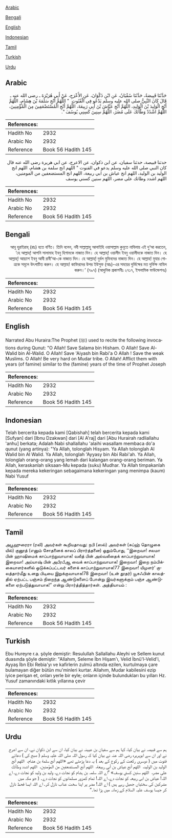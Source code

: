 [Arabic](#arabic)

[Bengali](#bengali)

[English](#english)

[Indonesian](#indonesian)

[Tamil](#tamil)

[Turkish](#turkish)

[Urdu](#urdu)

## Arabic


<div dir="rtl" lang="ar" style={{fontSize:'larger',backgroundColor:'#f8f9fa',padding:20}}>
حَدَّثَنَا قَبِيصَةُ، حَدَّثَنَا سُفْيَانُ، عَنِ ابْنِ ذَكْوَانَ، عَنِ الأَعْرَجِ، عَنْ أَبِي هُرَيْرَةَ ـ رضى الله عنه ـ قَالَ كَانَ النَّبِيُّ صلى الله عليه وسلم يَدْعُو فِي الْقُنُوتِ ‏ "‏ اللَّهُمَّ أَنْجِ سَلَمَةَ بْنَ هِشَامٍ، اللَّهُمَّ أَنْجِ الْوَلِيدَ بْنَ الْوَلِيدِ، اللَّهُمَّ أَنْجِ عَيَّاشَ بْنَ أَبِي رَبِيعَةَ، اللَّهُمَّ أَنْجِ الْمُسْتَضْعَفِينَ مِنَ الْمُؤْمِنِينَ، اللَّهُمَّ اشْدُدْ وَطْأَتَكَ عَلَى مُضَرَ، اللَّهُمَّ سِنِينَ كَسِنِي يُوسُفَ ‏"‏‏.‏
</div>
<div style={{backgroundColor:'#f8f9fa',padding:20, marginBottom: 10}}><table> <thead> <tr> <th>References:</th> <th></th> </tr> </thead> <tbody><tr><td>Hadith No</td><td>2932</td></tr><tr><td>Arabic No</td><td>2932</td></tr><tr><td>Reference</td><td>Book 56 Hadith 145</td></tr></tbody></table></div>


<div dir="rtl" lang="ar" style={{fontSize:'larger',backgroundColor:'#f8f9fa',padding:20}}>
حدثنا قبيصة، حدثنا سفيان، عن ابن ذكوان، عن الاعرج، عن ابي هريرة رضى الله عنه قال كان النبي صلى الله عليه وسلم يدعو في القنوت " اللهم انج سلمة بن هشام، اللهم انج الوليد بن الوليد، اللهم انج عياش بن ابي ربيعة، اللهم انج المستضعفين من المومنين، اللهم اشدد وطاتك على مضر، اللهم سنين كسني يوسف
</div>
<div style={{backgroundColor:'#f8f9fa',padding:20, marginBottom: 10}}><table> <thead> <tr> <th>References:</th> <th></th> </tr> </thead> <tbody><tr><td>Hadith No</td><td>2932</td></tr><tr><td>Arabic No</td><td>2932</td></tr><tr><td>Reference</td><td>Book 56 Hadith 145</td></tr></tbody></table></div>

## Bengali


<div dir="rtl" lang="bn" style={{fontSize:'larger',backgroundColor:'#f8f9fa',padding:20}}>
আবূ হুরাইরাহ্ (রাঃ) হতে বর্ণিত। তিনি বলেন, নবী সাল্লাল্লাহু আলাইহি ওয়াসাল্লাম কুনূতে নাযিলায় এই দু‘আ করতেন, ‘হে আল্লাহ্! আপনি সালামাহ ইবনু হিশামকে নাজাত দিন। হে আল্লাহ্! ওয়ালীদ ইবনু ওয়ালীদকে নাজাত দিন। হে আল্লাহ্! আয়্যাশ ইবনু আবী রাবী‘আ-কে নাজাত দিন। হে আল্লাহ্! দুর্বল মুমিনদের নাজাত দিন। হে আল্লাহ! মুযার গোত্রকে সমূলে উৎপাটিত করুন। হে আল্লাহ! কাফিরদের উপর ইউসুফ (আঃ)-এর সময়ের দুর্ভিক্ষের মত দুর্ভিক্ষ নাযিল করুন।’ (৭৯৭) (আধুনিক প্রকাশনীঃ ২৭১৭, ইসলামিক ফাউন্ডেশনঃ)
</div>
<div style={{backgroundColor:'#f8f9fa',padding:20, marginBottom: 10}}><table> <thead> <tr> <th>References:</th> <th></th> </tr> </thead> <tbody><tr><td>Hadith No</td><td>2932</td></tr><tr><td>Arabic No</td><td>2932</td></tr><tr><td>Reference</td><td>Book 56 Hadith 145</td></tr></tbody></table></div>

## English


<div dir="ltr" lang="en" style={{fontSize:'larger',backgroundColor:'#f8f9fa',padding:20}}>
Narrated Abu Huraira:The Prophet (ﷺ) used to recite the following invocations during Qunut: "O Allah! Save Salama bin Hisham. O Allah! Save Al-Walid bin Al-Walid. O Allah! Save 'Aiyash bin Rabi'a O Allah ! Save the weak Muslims. O Allah! Be very hard on Mudar tribe. O Allah! Afflict them with years (of famine) similar to the (famine) years of the time of Prophet Joseph
</div>
<div style={{backgroundColor:'#f8f9fa',padding:20, marginBottom: 10}}><table> <thead> <tr> <th>References:</th> <th></th> </tr> </thead> <tbody><tr><td>Hadith No</td><td>2932</td></tr><tr><td>Arabic No</td><td>2932</td></tr><tr><td>Reference</td><td>Book 56 Hadith 145</td></tr></tbody></table></div>

## Indonesian


<div dir="ltr" lang="id" style={{fontSize:'larger',backgroundColor:'#f8f9fa',padding:20}}>
Telah bercerita kepada kami [Qabishah] telah bercerita kepada kami [Sufyan] dari [Ibnu Dzakwan] dari [Al A'raj] dari [Abu Hurairah radliallahu 'anhu] berkata; Adalah Nabi shallallahu 'alaihi wasallam membaca do'a qunut (yang artinya): "Ya Allah, tolonglah Hisyam. Ya Allah tolonglah Al Walid bin Al Walid. Ya Allah, tolonglah 'Ayyasy bin Abi Rabi'ah. Ya Allah, tolonglah orang-orang yang lemah dari kalangan orang-orang beriman. Ya Allah, keraskanlah siksaan-Mu kepada (suku) Mudhar. Ya Allah timpakanlah kepada mereka kekeringan sebagaimana kekeringan yang menimpa (kaum) Nabi Yusuf
</div>
<div style={{backgroundColor:'#f8f9fa',padding:20, marginBottom: 10}}><table> <thead> <tr> <th>References:</th> <th></th> </tr> </thead> <tbody><tr><td>Hadith No</td><td>2932</td></tr><tr><td>Arabic No</td><td>2932</td></tr><tr><td>Reference</td><td>Book 56 Hadith 145</td></tr></tbody></table></div>

## Tamil


<div dir="ltr" lang="ta" style={{fontSize:'larger',backgroundColor:'#f8f9fa',padding:20}}>
அபூஹுரைரா (ரலி) அவர்கள் கூறியதாவது: நபி (ஸல்) அவர்கள் (சுப்ஹ் தொழுகை யில்) குனூத் (எனும் சோதனைக் காலப் பிரார்த்தனை) ஓதும்போது, ‘‘இறைவா! சலமா பின் ஹாஷிமைக் காப்பாற்றுவாயாக! வலீத் பின் அல்வலீதைக் காப்பாற்றுவாயாக! இறைவா! அய்யாஷ் பின் அபீரபீஆ வைக் காப்பாற்றுவாயாக! இறைவா! இறை நம்பிக்கையாளர்களில் ஒடுக்கப்பட்டவர் களைக் காப்பாற்றுவாயாக!77 இறைவா! யிமுளர்’ குலத்தார்மீது உனது பிடியை இறுக்குவாயாக!78 இறைவா! (உன் தூதர்) யூசுஃபின் காலத்தில் ஏற்பட்ட பஞ்சம் நிறைந்த ஆண்டுகளைப் போன்று இவர்களுக்கும் பஞ்ச ஆண்டுகளை ஏற்படுத்துவாயாக!” என்று பிரார்த்தித்தார்கள். அத்தியாயம் :
</div>
<div style={{backgroundColor:'#f8f9fa',padding:20, marginBottom: 10}}><table> <thead> <tr> <th>References:</th> <th></th> </tr> </thead> <tbody><tr><td>Hadith No</td><td>2932</td></tr><tr><td>Arabic No</td><td>2932</td></tr><tr><td>Reference</td><td>Book 56 Hadith 145</td></tr></tbody></table></div>

## Turkish


<div dir="ltr" lang="tr" style={{fontSize:'larger',backgroundColor:'#f8f9fa',padding:20}}>
Ebu Hureyre r.a. şöyle demiştir: Resulullah Sallallahu Aleyhi ve Sellem kunut duasında şöyle demiştir: "Allahım, Seleme İbn Hişam'ı, Velid İbnü'l-Velid'i, Ayyaş İbn Ebi Rebia'yı ve kafirlerin zulmü altında ezilen, kurtulmaya çare bulamayan diğer bütün mu'minleri kurtar. Allahım, Mudar kabilesini ezip iyice perişan et, onları yerle bir eyle; onların içinde bulundukları bu yılları Hz. Yusuf zamanındaki kıtlık yıllarına çevir
</div>
<div style={{backgroundColor:'#f8f9fa',padding:20, marginBottom: 10}}><table> <thead> <tr> <th>References:</th> <th></th> </tr> </thead> <tbody><tr><td>Hadith No</td><td>2932</td></tr><tr><td>Arabic No</td><td>2932</td></tr><tr><td>Reference</td><td>Book 56 Hadith 145</td></tr></tbody></table></div>

## Urdu


<div dir="rtl" lang="ur" style={{fontSize:'larger',backgroundColor:'#f8f9fa',padding:20}}>
ہم سے قبیصہ نے بیان کیا، کہا ہم سے سفیان بن عیینہ نے بیان کیا، ان سے ابن ذکوان نے، ان سے اعرج نے اور ان سے ابوہریرہ رضی اللہ عنہ نے بیان کیا کہ رسول اللہ صلی اللہ علیہ وسلم ( صبح کی ) دعائے قنوت میں ( دوسری رکعت کے رکوع کے بعد ) یہ دعا پڑھتے تھے «‏‏‏‏اللهم أنج سلمة بن هشام،‏‏‏‏ ‏‏‏‏ اللهم أنج الوليد بن الوليد،‏‏‏‏ ‏‏‏‏ اللهم أنج عياش بن أبي ربيعة،‏‏‏‏ ‏‏‏‏ اللهم أنج المستضعفين من المؤمنين،‏‏‏‏ ‏‏‏‏ اللهم اشدد وطأتك على مضر،‏‏‏‏ ‏‏‏‏ اللهم سنين كسني يوسف» ”اے اللہ سلمہ بن ہشام کو نجات دے، ولید بن ولید کو نجات دے، اے اللہ! عیاش بن ابی ربیعہ کو نجات دے، اے اللہ! تمام کمزور مسلمانوں کو نجات دے۔ ( جو مکہ میں مشرکین کی سختیاں جھیل رہے ہیں ) اے اللہ! مضر پر اپنا سخت عذاب نازل کر۔ اے اللہ ایسا قحط نازل کر جیسا یوسف علیہ السلام کے زمانہ میں پڑا تھا۔“
</div>
<div style={{backgroundColor:'#f8f9fa',padding:20, marginBottom: 10}}><table> <thead> <tr> <th>References:</th> <th></th> </tr> </thead> <tbody><tr><td>Hadith No</td><td>2932</td></tr><tr><td>Arabic No</td><td>2932</td></tr><tr><td>Reference</td><td>Book 56 Hadith 145</td></tr></tbody></table></div>